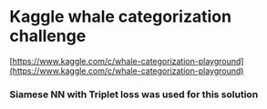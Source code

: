 # Kaggle whale categorization challenge
[https://www.kaggle.com/c/whale-categorization-playground](https://www.kaggle.com/c/whale-categorization-playground)

### Siamese NN with Triplet loss was used for this solution
